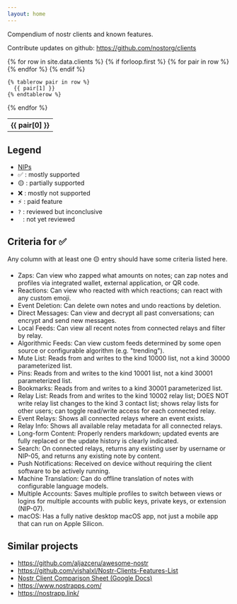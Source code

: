 ```yaml
---
layout: home
---
```


Compendium of nostr clients and known features.

Contribute updates on github: <https://github.com/nostorg/clients>

<div class="bigtable">
<table>
  {% for row in site.data.clients %}
    {% if forloop.first %}
    <tr>
      {% for pair in row %}
        <th>{{ pair[0] }}</th>
      {% endfor %}
    </tr>
    {% endif %}

    {% tablerow pair in row %}
      {{ pair[1] }}
    {% endtablerow %}
  {% endfor %}
</table>
</div>

## Legend

- [NIPs](https://github.com/nostr-protocol/nips)
- ✅ : mostly supported
- 🟡 : partially supported
- ❌ : mostly not supported
- ⚡ : paid feature
- `?` : reviewed but inconclusive
- <code>&nbsp;</code> : not yet reviewed

## Criteria for ✅

Any column with at least one 🟡 entry should have some criteria listed here.

- Zaps: Can view who zapped what amounts on notes; can zap notes and profiles via integrated wallet, external application, or QR code.
- Reactions: Can view who reacted with which reactions; can react with any custom emoji.
- Event Deletion: Can delete own notes and undo reactions by deletion.
- Direct Messages: Can view and decrypt all past conversations; can encrypt and send new messages.
- Local Feeds: Can view all recent notes from connected relays and filter by relay.
- Algorithmic Feeds: Can view custom feeds determined by some open source or configurable algorithm (e.g. "trending").
- Mute List: Reads from and writes to the kind 10000 list, not a kind 30000 parameterized list.
- Pins: Reads from and writes to the kind 10001 list, not a kind 30001 parameterized list.
- Bookmarks: Reads from and writes to a kind 30001 parameterized list.
- Relay List: Reads from and writes to the kind 10002 relay list; DOES NOT write relay list changes to the kind 3 contact list; shows relay lists for other users; can toggle read/write access for each connected relay.
- Event Relays: Shows all connected relays where an event exists.
- Relay Info: Shows all available relay metadata for all connected relays.
- Long-form Content: Properly renders markdown; updated events are fully replaced or the update history is clearly indicated.
- Search: On connected relays, returns any existing user by username or NIP-05, and returns any existing note by content.
- Push Notifications: Received on device without requiring the client software to be actively running.
- Machine Translation: Can do offline translation of notes with configurable language models.
- Multiple Accounts: Saves multiple profiles to switch between views or logins for multiple accounts with public keys, private keys, or extension (NIP-07).
- macOS: Has a fully native desktop macOS app, not just a mobile app that can run on Apple Silicon.

## Similar projects

- <https://github.com/aljazceru/awesome-nostr>
- <https://github.com/vishalxl/Nostr-Clients-Features-List>
- [Nostr Client Comparison Sheet (Google Docs)](https://docs.google.com/spreadsheets/d/1GjfN_eMiEywqXfKFHZMw4rLnoQLBXYEyl2NCEtsCXWw/edit)
- <https://www.nostrapps.com/>
- <https://nostrapp.link/>
